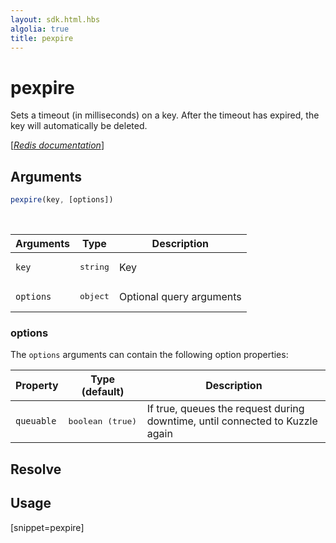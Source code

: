 ```yaml
---
layout: sdk.html.hbs
algolia: true
title: pexpire
---
```


# pexpire


Sets a timeout (in milliseconds) on a key. After the timeout has expired, the key will automatically be deleted.

[[_Redis documentation_]](https://redis.io/commands/pexpire)

## Arguments

```js
pexpire(key, [options])

```

<br/>

| Arguments    | Type    | Description |
|--------------|---------|-------------|
| `key` | <pre>string</pre> | Key |
| ``options`` | <pre>object</pre> | Optional query arguments |

### options

The `options` arguments can contain the following option properties:

| Property   | Type (default)   | Description                       |
| ---------- | ------- | --------------------------------- |
| `queuable` | <pre>boolean (true)</pre> | If true, queues the request during downtime, until connected to Kuzzle again |

## Resolve

## Usage

[snippet=pexpire]
